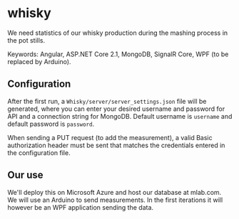 # whisky
We need statistics of our whisky production during the mashing process in the pot stills.

Keywords: Angular, ASP.NET Core 2.1, MongoDB, SignalR Core, WPF (to be replaced by Arduino).

## Configuration
After the first run, a ```Whisky/server/server_settings.json``` file will be generated, where you can enter your desired username and password for API and a connection string for MongoDB.
Default username is ```username``` and default password is ```password```.

When sending a PUT request (to add the measurement), a valid Basic authorization header must be sent that matches the credentials entered in the configuration file.

## Our use
We'll deploy this on Microsoft Azure and host our database at mlab.com. We will use an Arduino to send measurements. In the first iterations it will however be an WPF application sending the data.